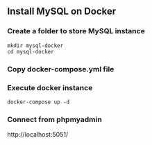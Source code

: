 ## Install MySQL on Docker

### Create a folder to store MySQL instance

```
mkdir mysql-docker
cd mysql-docker
```

### Copy docker-compose.yml file

### Execute docker instance

```docker
docker-compose up -d
```

### Connect from phpmyadmin 

http://localhost:5051/
